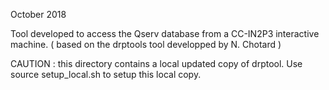 
October 2018

Tool developed to access the Qserv database from a CC-IN2P3 interactive machine.
( based on the drptools tool developped by N. Chotard )

CAUTION : this directory contains a local updated copy of drptool. 
          Use source setup_local.sh to setup this local copy.

